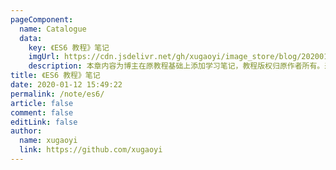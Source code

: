 ```yaml
---
pageComponent:
  name: Catalogue
  data:
    key: 《ES6 教程》笔记
    imgUrl: https://cdn.jsdelivr.net/gh/xugaoyi/image_store/blog/20200112160453.png
    description: 本章内容为博主在原教程基础上添加学习笔记，教程版权归原作者所有。来源：<a href='https://es6.ruanyifeng.com/' target='_blank'>ES6教程</a>
title: 《ES6 教程》笔记
date: 2020-01-12 15:49:22
permalink: /note/es6/
article: false
comment: false
editLink: false
author:
  name: xugaoyi
  link: https://github.com/xugaoyi
---
```

